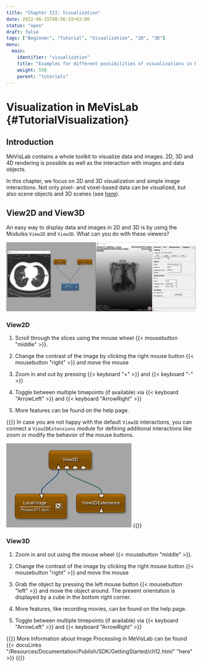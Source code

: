 ```yaml
---
title: "Chapter III: Visualization"
date: 2022-06-15T08:56:33+02:00
status: "open"
draft: false
tags: ["Beginner", "Tutorial", "Visualization", "2D", "3D"]
menu: 
  main:
    identifier: "visualization"
    title: "Examples for different possibilities of visualizations in MeVisLab."
    weight: 550
    parent: "tutorials"
---
```

# Visualization in MeVisLab {#TutorialVisualization}
## Introduction
MeVisLab contains a whole toolkit to visualize data and images. 2D, 3D and 4D rendering is possible as well as the interaction with images and data objects.

In this chapter, we focus on 2D and 3D visualization and simple image interactions. Not only pixel- and voxel-based data can be visualized, but also scene objects and 3D scenes (see [here](/tutorials/openinventor#TutorialOpenInventorModules)).

## View2D and View3D

An easy way to display data and images in 2D and 3D is by using the Modules `View2D` and `View3D`. What can you do with these viewers?

![View2D and View3D](/images/tutorials/visualization/V0.png "View2D and View3D")

### View2D

1. Scroll through the slices using the mouse wheel {{< mousebutton "middle" >}}.

2. Change the contrast of the image by clicking the right mouse button {{< mousebutton "right" >}} and move the mouse

3. Zoom in and out by pressing {{< keyboard "+" >}} and {{< keyboard "-" >}}

4. Toggle between multiple timepoints (if available) via {{< keyboard "ArrowLeft" >}} and {{< keyboard "ArrowRight" >}}

5. More features can be found on the help page.

{{<alert class="info" caption="Additional Information">}}
In case you are not happy with the default `View2D` interactions, you can connect a `View2DExtensions` module for defining additional interactions like zoom or modify the behavior of the mouse buttons.

![View2DExtensions](/images/tutorials/visualization/V0a.png "View2DExtensions")
{{</alert>}}

### View3D

1. Zoom in and out using the mouse wheel {{< mousebutton "middle" >}}.

2. Change the contrast of the image by clicking the right mouse button {{< mousebutton "right" >}} and move the mouse

3. Grab the object by pressing the left mouse button {{< mousebutton "left" >}} and move the object around. The present orientation is displayed by a cube in the bottom right corner.

4. More features, like recording movies, can be found on the help page.

5. Toggle between multiple timepoints (if available) via {{< keyboard "ArrowLeft" >}} and {{< keyboard "ArrowRight" >}}

{{<alert class="info" caption="Additional Information">}}
More Information about Image Processing in MeVisLab can be found {{< docuLinks "/Resources/Documentation/Publish/SDK/GettingStarted/ch12.html" "here" >}}
{{</alert>}}
